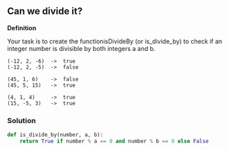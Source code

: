 ## Can we divide it?

**Definition**

Your task is to create the functionisDivideBy (or is_divide_by) to check if an integer number is divisible by both integers a and b.

```Examples:
(-12, 2, -6)  ->  true
(-12, 2, -5)  ->  false

(45, 1, 6)    ->  false
(45, 5, 15)   ->  true

(4, 1, 4)     ->  true
(15, -5, 3)   ->  true
```

### Solution

```python
def is_divide_by(number, a, b):
    return True if number % a == 0 and number % b == 0 else False
```
        
